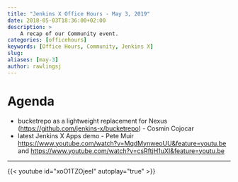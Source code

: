 ```yaml
---
title: "Jenkins X Office Hours - May 3, 2019"
date: 2018-05-03T18:36:00+02:00
description: >
    A recap of our Community event.
categories: [officehours]
keywords: [Office Hours, Community, Jenkins X]
slug: 
aliases: [may-3]
author: rawlingsj
---
```


# Agenda

- bucketrepo as a lightweight replacement for Nexus (https://github.com/jenkins-x/bucketrepo) - Cosmin Cojocar
- latest Jenkins X Apps demo - Pete Muir https://www.youtube.com/watch?v=MqdMynweoUU&feature=youtu.be and https://www.youtube.com/watch?v=csRftjH1uXI&feature=youtu.be
---


{{< youtube id="xoO1TZOjeeI" autoplay="true" >}}